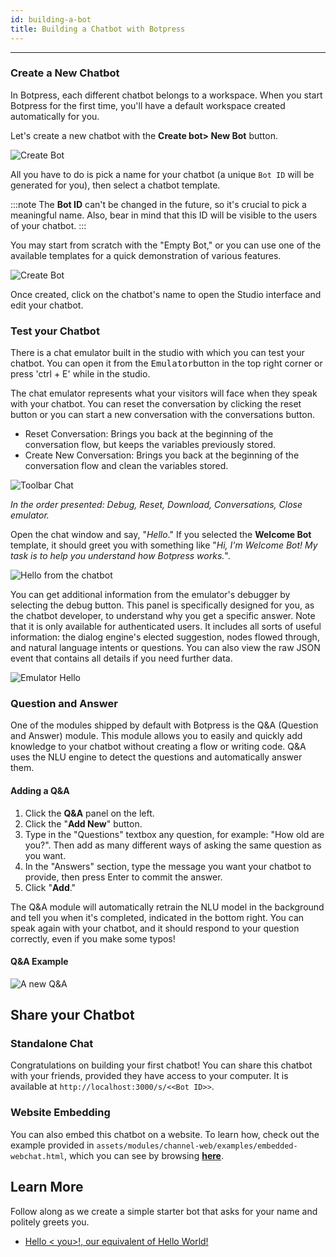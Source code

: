 ```yaml
---
id: building-a-bot
title: Building a Chatbot with Botpress
---
```


--------------------

### Create a New Chatbot

In Botpress, each different chatbot belongs to a workspace. When you start Botpress for the first time, you'll have a default workspace created automatically for you.

Let's create a new chatbot with the **Create bot> New Bot** button.

![Create Bot](/assets/workspace_bot.png)

All you have to do is pick a name for your chatbot (a unique `Bot ID` will be generated for you), then select a chatbot template.

:::note
The **Bot ID** can't be changed in the future, so it's crucial to pick a meaningful name. Also, bear in mind that this ID will be visible to the users of your chatbot.
:::

You may start from scratch with the "Empty Bot," or you can use one of the available templates for a quick demonstration of various features.

![Create Bot](/assets/create-bot.png)

Once created, click on the chatbot's name to open the Studio interface and edit your chatbot.

### Test your Chatbot

There is a chat emulator built in the studio with which you can test your chatbot. You can open it from the <kbd>Emulator</kbd>button in the top right corner or press 'ctrl + E' while in the studio.

The chat emulator represents what your visitors will face when they speak with your chatbot. You can reset the conversation by clicking the reset button or you can start a new conversation with the conversations button. 

- Reset Conversation: Brings you back at the beginning of the conversation flow, but keeps the variables previously stored.
- Create New Conversation: Brings you back at the beginning of the conversation flow and clean the variables stored.

![Toolbar Chat](/assets/studio-toolbar.png)

*In the order presented: Debug, Reset, Download, Conversations, Close emulator.*

Open the chat window and say, "_Hello_." If you selected the **Welcome Bot** template, it should greet you with something like "_Hi, I'm Welcome Bot! My task is to help you understand how Botpress works._".

![Hello from the chatbot](/assets/flow_page.png)

You can get additional information from the emulator's debugger by selecting the debug button. This panel is specifically designed for you, as the chatbot developer, to understand why you get a specific answer. Note that it is only available for authenticated users. It includes all sorts of useful information: the dialog engine's elected suggestion, nodes flowed through, and natural language intents or questions. You can also view the raw JSON event that contains all details if you need further data.

![Emulator Hello](/assets/debugger.png)

### Question and Answer

One of the modules shipped by default with Botpress is the Q&A (Question and Answer) module. This module allows you to easily and quickly add knowledge to your chatbot without creating a flow or writing code. Q&A uses the NLU engine to detect the questions and automatically answer them.

#### Adding a Q&A

1. Click the **Q&A** panel on the left.
2. Click the "**Add New**" button.
3. Type in the "Questions" textbox any question, for example: "How old are you?". Then add as many different ways of asking the same question as you want.
4. In the "Answers" section, type the message you want your chatbot to provide, then press Enter to commit the answer.
5. Click "**Add**."

The Q&A module will automatically retrain the NLU model in the background and tell you when it's completed, indicated in the bottom right. You can speak again with your chatbot, and it should respond to your question correctly, even if you make some typos!

#### Q&A Example

![A new Q&A](/assets/newqna.png)

## Share your Chatbot

### Standalone Chat

Congratulations on building your first chatbot! You can share this chatbot with your friends, provided they have access to your computer. It is available at `http://localhost:3000/s/<<Bot ID>>`.

### Website Embedding

You can also embed this chatbot on a website. To learn how, check out the example provided in `assets/modules/channel-web/examples/embedded-webchat.html`, which you can see by browsing [**here**](http://localhost:3000/assets/modules/channel-web/examples/embedded-webchat.html).

## Learn More

Follow along as we create a simple starter bot that asks for your name and politely greets you.

- [Hello < you>!, our equivalent of Hello World!](https://youtu.be/nYFX-P1zFEE)